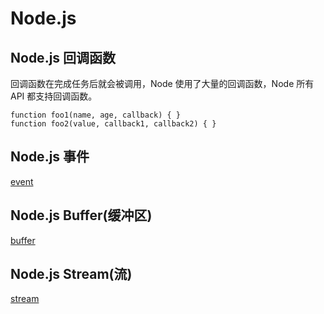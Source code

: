# Node.js
## Node.js 回调函数
回调函数在完成任务后就会被调用，Node 使用了大量的回调函数，Node 所有 API 都支持回调函数。
```
function foo1(name, age, callback) { }
function foo2(value, callback1, callback2) { }
```


## Node.js 事件
[event](./event.md)


## Node.js Buffer(缓冲区)
[buffer](./buffer.md)


## Node.js Stream(流)
[stream](./stream.md)